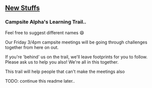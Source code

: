 ## [New Stuffs](https://github.com/Chovin/FreeCodeCampGuamHelp/blob/master/MeetingNotes/5-6.md)

### Campsite Alpha's Learning Trail..

Feel free to suggest different names :smile:

Our Friday 3/4pm campsite meetings will be going through challenges together from here on out.

If you're 'behind' us on the trail, we'll leave footprints for you to follow.  
Please ask us to help you also! We're all in this together.

This trail will help people that can't make the meetings also

TODO: continue this readme later..
